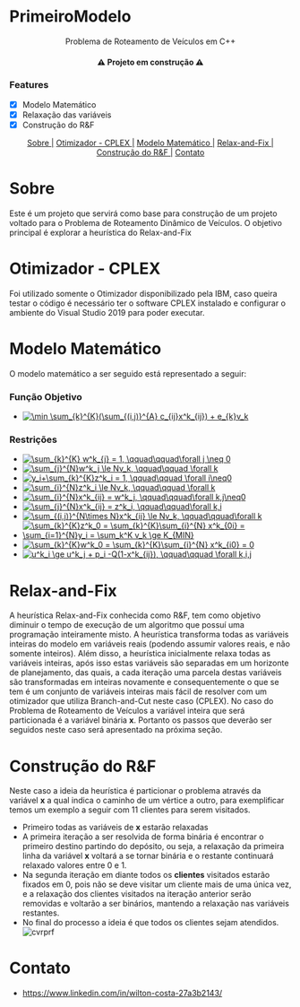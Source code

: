 # PrimeiroModelo
<p align="center">Problema de Roteamento de Veículos em C++</p>
<h4 align="center">
  ⚠️ Projeto em construção ⚠️
</h4>

### Features
- [x] Modelo Matemático
- [x] Relaxação das variáveis
- [x] Construção do R&F
<p align="center">
  <a href="#Sobre">Sobre |</a>
  <a href="#otimizador---cplex">Otimizador - CPLEX |</a>
  <a href="#modelo-matemático">Modelo Matemático |</a>
  <a href="#relax-and-fix">Relax-and-Fix |</a>
  <a href="#construção-do-rf">Construção do R&F |</a>
  <a href="#contato">Contato</a>
</p>

# Sobre

Este é um projeto que servirá como base para construção de um projeto voltado para o Problema de Roteamento Dinâmico de Veículos. 
O objetivo principal é explorar a heurística do Relax-and-Fix

# Otimizador - CPLEX

Foi utilizado somente o Otimizador disponibilizado pela IBM, caso queira testar o código é necessário ter o software CPLEX instalado e configurar o ambiente do Visual Studio 2019
para poder executar.

# Modelo Matemático

O modelo matemático a ser seguido está representado a seguir:
### Função Objetivo
- <a href="https://www.codecogs.com/eqnedit.php?latex=\min&space;\sum_{k}^{K}(\sum_{(i,j)}^{A}&space;c_{ij}x^k_{ij})&space;&plus;&space;e_{k}v_k" target="_blank"><img src="https://latex.codecogs.com/gif.latex?\min&space;\sum_{k}^{K}(\sum_{(i,j)}^{A}&space;c_{ij}x^k_{ij})&space;&plus;&space;e_{k}v_k" title="\min \sum_{k}^{K}(\sum_{(i,j)}^{A} c_{ij}x^k_{ij}) + e_{k}v_k" /></a>
### Restrições
- <a href="https://www.codecogs.com/eqnedit.php?latex=\sum_{k}^{K}&space;w^k_{j}&space;=&space;1,&space;\qquad\qquad\forall&space;j&space;\neq&space;0" target="_blank"><img src="https://latex.codecogs.com/gif.latex?\sum_{k}^{K}&space;w^k_{j}&space;=&space;1,&space;\qquad\qquad\forall&space;j&space;\neq&space;0" title="\sum_{k}^{K} w^k_{j} = 1, \qquad\qquad\forall j \neq 0" /></a>
- <a href="https://www.codecogs.com/eqnedit.php?latex=\sum_{j}^{N}w^k_j&space;\le&space;Nv_k,&space;\qquad\qquad&space;\forall&space;k" target="_blank"><img src="https://latex.codecogs.com/gif.latex?\sum_{j}^{N}w^k_j&space;\le&space;Nv_k,&space;\qquad\qquad&space;\forall&space;k" title="\sum_{j}^{N}w^k_j \le Nv_k, \qquad\qquad \forall k" /></a>
- <a href="https://www.codecogs.com/eqnedit.php?latex=y_i&plus;\sum_{k}^{K}z^k_i&space;=&space;1,&space;\qquad\qquad&space;\forall&space;i\neq0" target="_blank"><img src="https://latex.codecogs.com/gif.latex?y_i&plus;\sum_{k}^{K}z^k_i&space;=&space;1,&space;\qquad\qquad&space;\forall&space;i\neq0" title="y_i+\sum_{k}^{K}z^k_i = 1, \qquad\qquad \forall i\neq0" /></a>
- <a href="https://www.codecogs.com/eqnedit.php?latex=\sum_{i}^{N}z^k_i&space;\le&space;Nv_k,&space;\qquad\qquad&space;\forall&space;k" target="_blank"><img src="https://latex.codecogs.com/gif.latex?\sum_{i}^{N}z^k_i&space;\le&space;Nv_k,&space;\qquad\qquad&space;\forall&space;k" title="\sum_{i}^{N}z^k_i \le Nv_k, \qquad\qquad \forall k" /></a>
- <a href="https://www.codecogs.com/eqnedit.php?latex=\sum_{i}^{N}x^k_{ij}&space;=&space;w^k_j,&space;\qquad\qquad\forall&space;k,j\neq0" target="_blank"><img src="https://latex.codecogs.com/gif.latex?\sum_{i}^{N}x^k_{ij}&space;=&space;w^k_j,&space;\qquad\qquad\forall&space;k,j\neq0" title="\sum_{i}^{N}x^k_{ij} = w^k_j, \qquad\qquad\forall k,j\neq0" /></a>
- <a href="https://www.codecogs.com/eqnedit.php?latex=\sum_{j}^{N}x^k_{ij}&space;=&space;z^k_i,&space;\qquad\qquad\forall&space;k,i" target="_blank"><img src="https://latex.codecogs.com/gif.latex?\sum_{j}^{N}x^k_{ij}&space;=&space;z^k_i,&space;\qquad\qquad\forall&space;k,i" title="\sum_{j}^{N}x^k_{ij} = z^k_i, \qquad\qquad\forall k,i" /></a>
- <a href="https://www.codecogs.com/eqnedit.php?latex=\sum_{(i,j)}^{N\times&space;N}x^k_{ij}&space;\le&space;Nv_k,&space;\qquad\qquad\forall&space;k" target="_blank"><img src="https://latex.codecogs.com/gif.latex?\sum_{(i,j)}^{N\times&space;N}x^k_{ij}&space;\le&space;Nv_k,&space;\qquad\qquad\forall&space;k" title="\sum_{(i,j)}^{N\times N}x^k_{ij} \le Nv_k, \qquad\qquad\forall k" /></a>
- <a href="https://www.codecogs.com/eqnedit.php?latex=\sum_{k}^{K}z^k_0&space;=&space;\sum_{k}^{K}\sum_{i}^{N}&space;x^k_{0i}&space;=&space;\sum_{i=1}^{N}y_i&space;=&space;\sum_k^K&space;v_k&space;\ge&space;K_{MIN}" target="_blank"><img src="https://latex.codecogs.com/gif.latex?\sum_{k}^{K}z^k_0&space;=&space;\sum_{k}^{K}\sum_{i}^{N}&space;x^k_{0i}&space;=&space;\sum_{i=1}^{N}y_i&space;=&space;\sum_k^K&space;v_k&space;\ge&space;K_{MIN}" title="\sum_{k}^{K}z^k_0 = \sum_{k}^{K}\sum_{i}^{N} x^k_{0i} = \sum_{i=1}^{N}y_i = \sum_k^K v_k \ge K_{MIN}" /></a>
- <a href="https://www.codecogs.com/eqnedit.php?latex=\sum_{k}^{K}w^k_0&space;=&space;\sum_{k}^{K}\sum_{i}^{N}&space;x^k_{i0}&space;=&space;0" target="_blank"><img src="https://latex.codecogs.com/gif.latex?\sum_{k}^{K}w^k_0&space;=&space;\sum_{k}^{K}\sum_{i}^{N}&space;x^k_{i0}&space;=&space;0" title="\sum_{k}^{K}w^k_0 = \sum_{k}^{K}\sum_{i}^{N} x^k_{i0} = 0" /></a>
- <a href="https://www.codecogs.com/eqnedit.php?latex=u^k_i&space;\ge&space;u^k_j&space;&plus;&space;p_i&space;-Q(1-x^k_{ij}),&space;\qquad\qquad&space;\forall&space;k,i,j" target="_blank"><img src="https://latex.codecogs.com/gif.latex?u^k_i&space;\ge&space;u^k_j&space;&plus;&space;p_i&space;-Q(1-x^k_{ij}),&space;\qquad\qquad&space;\forall&space;k,i,j" title="u^k_i \ge u^k_j + p_i -Q(1-x^k_{ij}), \qquad\qquad \forall k,i,j" /></a> 

# Relax-and-Fix
A heurística Relax-and-Fix conhecida como R&F, tem como objetivo diminuir o tempo de execução de um algoritmo que possuí uma programação inteiramente misto. A heurística transforma todas as variáveis inteiras do modelo em variáveis reais (podendo assumir valores reais, e não somente inteiros). Além disso, a heurística inicialmente relaxa todas as variáveis inteiras, após isso estas variáveis são separadas em um horizonte de planejamento, das quais, a cada iteração uma parcela destas variáveis são transformadas em inteiras novamente e consequentemente o que se tem é um conjunto de variáveis inteiras mais fácil de resolver com um otimizador que utiliza Branch-and-Cut neste caso (CPLEX). No caso do Problema de Roteamento de Veículos a variável inteira que será particionada é a variável binária **x**. Portanto os passos que deverão ser seguidos neste caso será apresentado na próxima seção.

# Construção do R&F
Neste caso a ideia da heurística é particionar o problema através da variável **x** a qual indica o caminho de um vértice a outro, para exemplificar temos um exemplo a seguir com 11 clientes para serem visitados. 
- Primeiro todas as variáveis de **x** estarão relaxadas
- A primeira iteração a ser resolvida de forma binária é encontrar o primeiro destino partindo do depósito, ou seja, a relaxação da primeira linha da variável **x** voltará a se tornar binária e o restante continuará relaxado valores entre 0 e 1.
- Na segunda iteração em diante todos os **clientes** visitados estarão fixados em 0, pois não se deve visitar um cliente mais de uma única vez, e a relaxação dos clientes visitados na iteração anterior serão removidas e voltarão a ser binários, mantendo a relaxação nas variáveis restantes.
- No final do processo a ideia é que todos os clientes sejam atendidos.  
![cvrprf](https://user-images.githubusercontent.com/14852213/145870663-58a7eaa9-1ab6-4e09-9fab-3fd126a2d738.gif)

# Contato

- https://www.linkedin.com/in/wilton-costa-27a3b2143/
